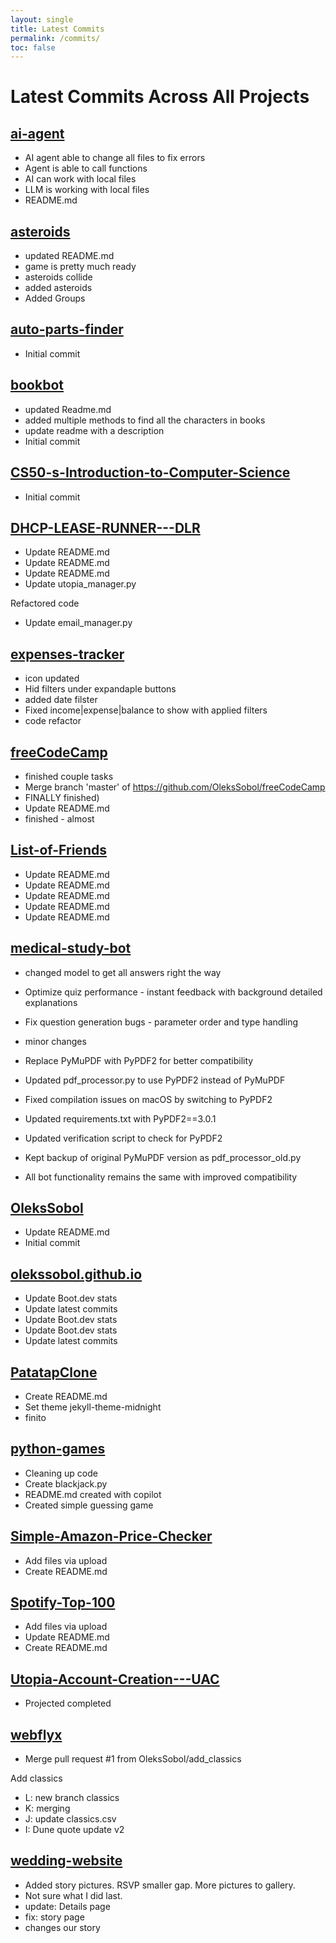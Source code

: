 ```yaml
---
layout: single
title: Latest Commits
permalink: /commits/
toc: false
---
```


# Latest Commits Across All Projects

## [ai-agent](https://github.com/OleksSobol/ai-agent)
- AI agent able to change all files to fix errors
- Agent is able to call functions
- AI can work with local files
- LLM is working with local files
- README.md

## [asteroids](https://github.com/OleksSobol/asteroids)
- updated README.md
- game is pretty much ready
- asteroids collide
- added asteroids
- Added Groups

## [auto-parts-finder](https://github.com/OleksSobol/auto-parts-finder)
- Initial commit

## [bookbot](https://github.com/OleksSobol/bookbot)
- updated Readme.md
- added multiple methods to find all the characters in books
- update readme with a description
- Initial commit

## [CS50-s-Introduction-to-Computer-Science](https://github.com/OleksSobol/CS50-s-Introduction-to-Computer-Science)
- Initial commit

## [DHCP-LEASE-RUNNER---DLR](https://github.com/OleksSobol/DHCP-LEASE-RUNNER---DLR)
- Update README.md
- Update README.md
- Update README.md
- Update utopia_manager.py

Refactored code
- Update email_manager.py

## [expenses-tracker](https://github.com/OleksSobol/expenses-tracker)
- icon updated
- Hid filters under expandaple buttons
- added date filster
- Fixed income|expense|balance to show with applied filters
- code refactor

## [freeCodeCamp](https://github.com/OleksSobol/freeCodeCamp)
- finished couple tasks
- Merge branch 'master' of https://github.com/OleksSobol/freeCodeCamp
- FINALLY finished)
- Update README.md
- finished - almost

## [List-of-Friends](https://github.com/OleksSobol/List-of-Friends)
- Update README.md
- Update README.md
- Update README.md
- Update README.md
- Update README.md

## [medical-study-bot](https://github.com/OleksSobol/medical-study-bot)
- changed model to get all answers right the way
- Optimize quiz performance - instant feedback with background detailed explanations
- Fix question generation bugs - parameter order and type handling
- minor changes
- Replace PyMuPDF with PyPDF2 for better compatibility

- Updated pdf_processor.py to use PyPDF2 instead of PyMuPDF
- Fixed compilation issues on macOS by switching to PyPDF2
- Updated requirements.txt with PyPDF2==3.0.1
- Updated verification script to check for PyPDF2
- Kept backup of original PyMuPDF version as pdf_processor_old.py
- All bot functionality remains the same with improved compatibility

## [OleksSobol](https://github.com/OleksSobol/OleksSobol)
- Update README.md
- Initial commit

## [olekssobol.github.io](https://github.com/OleksSobol/olekssobol.github.io)
- Update Boot.dev stats
- Update latest commits
- Update Boot.dev stats
- Update Boot.dev stats
- Update latest commits

## [PatatapClone](https://github.com/OleksSobol/PatatapClone)
- Create README.md
- Set theme jekyll-theme-midnight
- finito

## [python-games](https://github.com/OleksSobol/python-games)
- Cleaning up code
- Create blackjack.py
- README.md created with copilot
- Created simple guessing game

## [Simple-Amazon-Price-Checker](https://github.com/OleksSobol/Simple-Amazon-Price-Checker)
- Add files via upload
- Create README.md

## [Spotify-Top-100](https://github.com/OleksSobol/Spotify-Top-100)
- Add files via upload
- Update README.md
- Create README.md

## [Utopia-Account-Creation---UAC](https://github.com/OleksSobol/Utopia-Account-Creation---UAC)
- Projected completed

## [webflyx](https://github.com/OleksSobol/webflyx)
- Merge pull request #1 from OleksSobol/add_classics

Add classics
- L: new branch classics
- K: merging
- J: update classics.csv
- I: Dune quote update v2

## [wedding-website](https://github.com/OleksSobol/wedding-website)
- Added story pictures. RSVP smaller gap. More pictures to gallery.
- Not sure what I did last.
- update: Details page
- fix: story page
- changes our story

